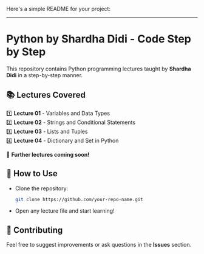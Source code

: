 Here's a simple README for your project:  

---

# Python by Shardha Didi - Code Step by Step  

This repository contains Python programming lectures taught by **Shardha Didi** in a step-by-step manner.  

## 📚 Lectures Covered  

1️⃣ **Lecture 01** - Variables and Data Types  
2️⃣ **Lecture 02** - Strings and Conditional Statements  
3️⃣ **Lecture 03** - Lists and Tuples  
4️⃣ **Lecture 04** - Dictionary and Set in Python  

🚀 **Further lectures coming soon!**  

## 📌 How to Use  
- Clone the repository:  
  ```sh
  git clone https://github.com/your-repo-name.git
  ```
- Open any lecture file and start learning!  

## 🤝 Contributing  
Feel free to suggest improvements or ask questions in the **Issues** section.  
